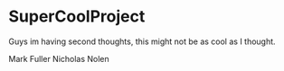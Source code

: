 # SuperCoolProject

Guys im having second thoughts, this might not be as cool as I thought.

Mark Fuller
Nicholas Nolen
